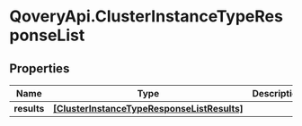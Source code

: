 # QoveryApi.ClusterInstanceTypeResponseList

## Properties

Name | Type | Description | Notes
------------ | ------------- | ------------- | -------------
**results** | [**[ClusterInstanceTypeResponseListResults]**](ClusterInstanceTypeResponseListResults.md) |  | [optional] 


